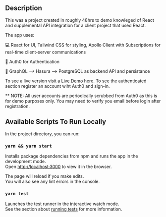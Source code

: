 ## Description
This was a project created in roughly 48hrs to demo knowleged of React and supplemental API integration for a client project that used React.

The app uses:

💻 React for UI, Tailwind CSS for styling, Apollo Client with Subscriptions for real-time client-server communications

🔐 Auth0 for Authentication

💽 GraphQL --> Hasura --> PostgreSQL as backend API and persistance


To see a live version visit a [Live Demo](notes-app.justinbellero.com) here.
To see the authenticated section register an account wiht Auth0 and sign-in. 

** NOTE: All user accounts are periodically scrubbed from Auth0 as this is for demo purposes only.
You may need to verify you email before login after registration.

## Available Scripts To Run Locally

In the project directory, you can run:

### `yarn && yarn start`

Installs package dependencies from npm and runs the app in the development mode.<br />
Open [http://localhost:3000](http://localhost:3000) to view it in the browser.

The page will reload if you make edits.<br />
You will also see any lint errors in the console.

### `yarn test`

Launches the test runner in the interactive watch mode.<br />
See the section about [running tests](https://facebook.github.io/create-react-app/docs/running-tests) for more information.

